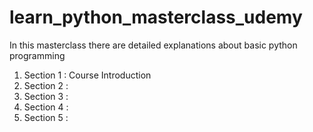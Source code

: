 # learn_python_masterclass_udemy
In this masterclass there are detailed explanations about basic python programming
1. Section 1 : Course Introduction
2. Section 2 : 
3. Section 3 : 
4. Section 4 : 
5. Section 5 : 
